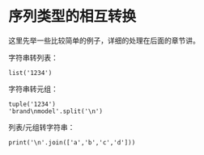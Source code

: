 # 序列类型的相互转换

这里先举一些比较简单的例子，详细的处理在后面的章节讲。

字符串转列表：

```{code-cell} ipython3
list('1234')
```

字符串转元组：

```{code-cell} ipython3
tuple('1234') 
'brand\nmodel'.split('\n') 
```

列表/元组转字符串：

```{code-cell} ipython3
print('\n'.join(['a','b','c','d']))
```
